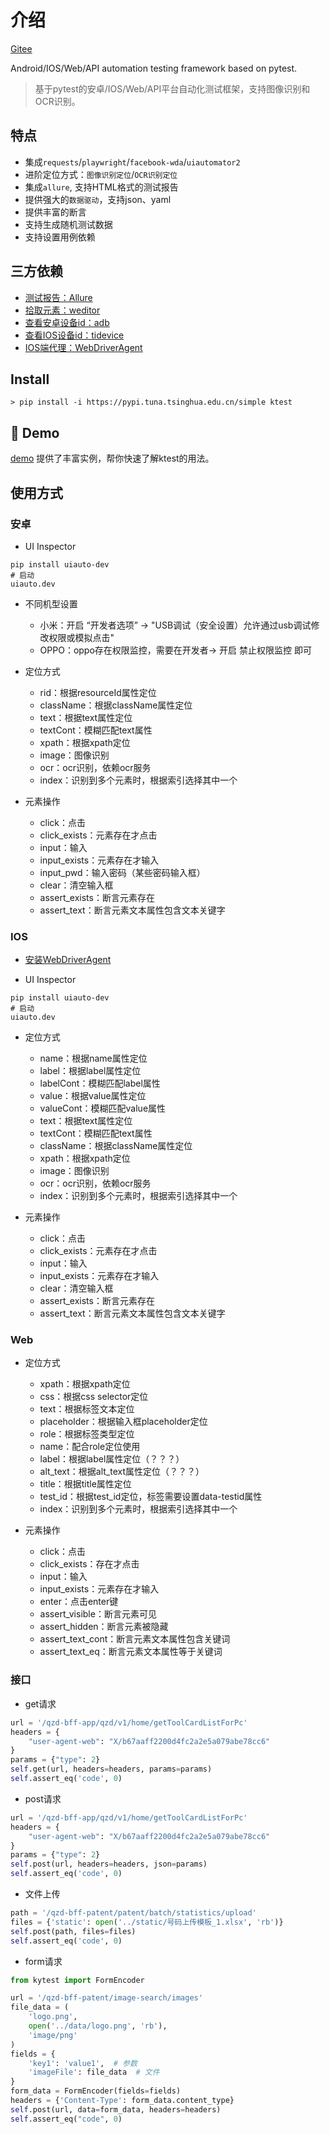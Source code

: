 # 介绍

[Gitee](https://gitee.com/bluepang2021/kytest_project)

Android/IOS/Web/API automation testing framework based on pytest.

> 基于pytest的安卓/IOS/Web/API平台自动化测试框架，支持图像识别和OCR识别。

## 特点

* 集成`requests`/`playwright`/`facebook-wda`/`uiautomator2`
* 进阶定位方式：`图像识别定位`/`OCR识别定位`
* 集成`allure`, 支持HTML格式的测试报告
* 提供强大的`数据驱动`，支持json、yaml
* 提供丰富的断言
* 支持生成随机测试数据
* 支持设置用例依赖


## 三方依赖

* [测试报告：Allure](https://github.com/allure-framework/allure2)
* [拾取元素：weditor](https://github.com/alibaba/web-editor)
* [查看安卓设备id：adb](https://formulae.brew.sh/cask/android-platform-tools)
* [查看IOS设备id：tidevice](https://github.com/alibaba/tidevice)
* [IOS端代理：WebDriverAgent](https://github.com/appium/WebDriverAgent)

## Install

```shell
> pip install -i https://pypi.tuna.tsinghua.edu.cn/simple ktest
```

## 🔬 Demo

[demo](/demo) 提供了丰富实例，帮你快速了解ktest的用法。

## 使用方式

### 安卓

* UI Inspector
```shell script
pip install uiauto-dev
# 启动
uiauto.dev
```

* 不同机型设置
    - 小米：开启 “开发者选项” -> "USB调试（安全设置）允许通过usb调试修改权限或模拟点击"
    - OPPO：oppo存在权限监控，需要在开发者-> 开启 禁止权限监控 即可

* 定位方式
    - rid：根据resourceId属性定位
    - className：根据className属性定位
    - text：根据text属性定位
    - textCont：模糊匹配text属性
    - xpath：根据xpath定位
    - image：图像识别
    - ocr：ocr识别，依赖ocr服务
    - index：识别到多个元素时，根据索引选择其中一个

* 元素操作
    - click：点击
    - click_exists：元素存在才点击
    - input：输入
    - input_exists：元素存在才输入
    - input_pwd：输入密码（某些密码输入框）
    - clear：清空输入框
    - assert_exists：断言元素存在
    - assert_text：断言元素文本属性包含文本关键字


### IOS

* [安装WebDriverAgent](https://testerhome.com/topics/7220)

* UI Inspector
```shell script
pip install uiauto-dev
# 启动
uiauto.dev
```

* 定位方式
    - name：根据name属性定位
    - label：根据label属性定位
    - labelCont：模糊匹配label属性
    - value：根据value属性定位
    - valueCont：模糊匹配value属性
    - text：根据text属性定位
    - textCont：模糊匹配text属性
    - className：根据className属性定位
    - xpath：根据xpath定位
    - image：图像识别
    - ocr：ocr识别，依赖ocr服务
    - index：识别到多个元素时，根据索引选择其中一个

* 元素操作
    - click：点击
    - click_exists：元素存在才点击
    - input：输入
    - input_exists：元素存在才输入
    - clear：清空输入框
    - assert_exists：断言元素存在
    - assert_text：断言元素文本属性包含文本关键字

### Web

* 定位方式
    - xpath：根据xpath定位
    - css：根据css selector定位
    - text：根据标签文本定位
    - placeholder：根据输入框placeholder定位
    - role：根据标签类型定位
    - name：配合role定位使用
    - label：根据label属性定位（？？？）
    - alt_text：根据alt_text属性定位（？？？）
    - title：根据title属性定位
    - test_id：根据test_id定位，标签需要设置data-testid属性
    - index：识别到多个元素时，根据索引选择其中一个

* 元素操作
    - click：点击
    - click_exists：存在才点击
    - input：输入
    - input_exists：元素存在才输入
    - enter：点击enter键
    - assert_visible：断言元素可见
    - assert_hidden：断言元素被隐藏
    - assert_text_cont：断言元素文本属性包含关键词
    - assert_text_eq：断言元素文本属性等于关键词

### 接口

* get请求
```python
url = '/qzd-bff-app/qzd/v1/home/getToolCardListForPc'
headers = {
    "user-agent-web": "X/b67aaff2200d4fc2a2e5a079abe78cc6"
}
params = {"type": 2}
self.get(url, headers=headers, params=params)
self.assert_eq('code', 0)
```

* post请求
```python
url = '/qzd-bff-app/qzd/v1/home/getToolCardListForPc'
headers = {
    "user-agent-web": "X/b67aaff2200d4fc2a2e5a079abe78cc6"
}
params = {"type": 2}
self.post(url, headers=headers, json=params)
self.assert_eq('code', 0)
```

* 文件上传
```python
path = '/qzd-bff-patent/patent/batch/statistics/upload'
files = {'static': open('../static/号码上传模板_1.xlsx', 'rb')}
self.post(path, files=files)
self.assert_eq('code', 0)
```

* form请求
```python
from kytest import FormEncoder

url = '/qzd-bff-patent/image-search/images'
file_data = (
    'logo.png',
    open('../data/logo.png', 'rb'),
    'image/png'
)
fields = {
    'key1': 'value1',  # 参数
    'imageFile': file_data  # 文件
}
form_data = FormEncoder(fields=fields)
headers = {'Content-Type': form_data.content_type}
self.post(url, data=form_data, headers=headers)
self.assert_eq("code", 0)
```
